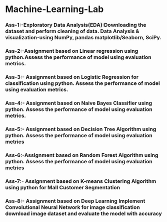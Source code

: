 # Machine-Learning-Lab

<h3>Ass-1:-Exploratory Data Analysis(EDA):Downloading the dataset and perform cleaning of data. Data 
Analysis & visualization-using NumPy, pandas matplotlib/Seaborn, SciPy.</h3>

<h3>Ass-2:-Assignment based on Linear regression using python.Assess the performance of model using 
evaluation metrics. </h3>

<h3>Ass-3:- Assignment based on Logistic Regression for classification using python. Assess the performance 
of model using evaluation metrics. </h3>

<h3>Ass-4:- Assignment based on Naive Bayes Classifier using python. Assess the performance of model using 
evaluation metrics.</h3>

<h3>Ass-5:- Assignment based on Decision Tree Algorithm using python. Assess the performance of model 
using evaluation metrics </h3>

<h3>Ass-6:-Assignment based on Random Forest Algorithm using python. Assess the performance of model 
using evaluation metrics </h3>

<h3>Ass-7:- Assignment based on K-means Clustering Algorithm using python for Mall Customer 
Segmentation</h3>

<h3> Ass-8:- Assignment based on Deep Learning Implement Convolutional Neural Network for
  image classification download image dataset and evaluate the model with accuracy</h3>
